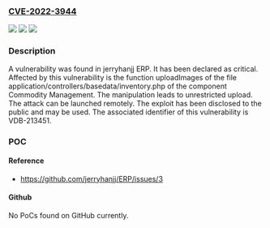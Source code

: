 ### [CVE-2022-3944](https://cve.mitre.org/cgi-bin/cvename.cgi?name=CVE-2022-3944)
![](https://img.shields.io/static/v1?label=Product&message=ERP&color=blue)
![](https://img.shields.io/static/v1?label=Version&message=n%2Fa&color=blue)
![](https://img.shields.io/static/v1?label=Vulnerability&message=CWE-266%20Incorrect%20Privilege%20Assignment%20-%3E%20CWE-284%20Improper%20Access%20Controls%20-%3E%20CWE-434%20Unrestricted%20Upload&color=brighgreen)

### Description

A vulnerability was found in jerryhanjj ERP. It has been declared as critical. Affected by this vulnerability is the function uploadImages of the file application/controllers/basedata/inventory.php of the component Commodity Management. The manipulation leads to unrestricted upload. The attack can be launched remotely. The exploit has been disclosed to the public and may be used. The associated identifier of this vulnerability is VDB-213451.

### POC

#### Reference
- https://github.com/jerryhanjj/ERP/issues/3

#### Github
No PoCs found on GitHub currently.

